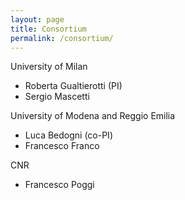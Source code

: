 ```yaml
---
layout: page
title: Consortium
permalink: /consortium/
---
```


University of Milan
- Roberta Gualtierotti (PI)
- Sergio Mascetti

University of Modena and Reggio Emilia
- Luca Bedogni (co-PI)
- Francesco Franco

CNR
- Francesco Poggi